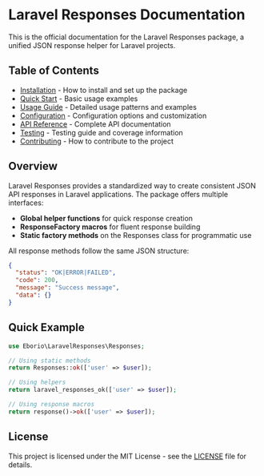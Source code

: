 # Laravel Responses Documentation

This is the official documentation for the Laravel Responses package, a unified JSON response helper for Laravel projects.

## Table of Contents

- [Installation](docs/installation.md) - How to install and set up the package
- [Quick Start](docs/quick-start.md) - Basic usage examples
- [Usage Guide](docs/usage.md) - Detailed usage patterns and examples
- [Configuration](docs/configuration.md) - Configuration options and customization
- [API Reference](docs/api-reference.md) - Complete API documentation
- [Testing](docs/testing.md) - Testing guide and coverage information
- [Contributing](docs/contributing.md) - How to contribute to the project

## Overview

Laravel Responses provides a standardized way to create consistent JSON API responses in Laravel applications. The package offers multiple interfaces:

- **Global helper functions** for quick response creation
- **ResponseFactory macros** for fluent response building
- **Static factory methods** on the Responses class for programmatic use

All response methods follow the same JSON structure:
```json
{
  "status": "OK|ERROR|FAILED",
  "code": 200,
  "message": "Success message",
  "data": {}
}
```

## Quick Example

```php
use Eborio\LaravelResponses\Responses;

// Using static methods
return Responses::ok(['user' => $user]);

// Using helpers
return laravel_responses_ok(['user' => $user]);

// Using response macros
return response()->ok(['user' => $user]);
```

## License

This project is licensed under the MIT License - see the [LICENSE](LICENSE) file for details.
